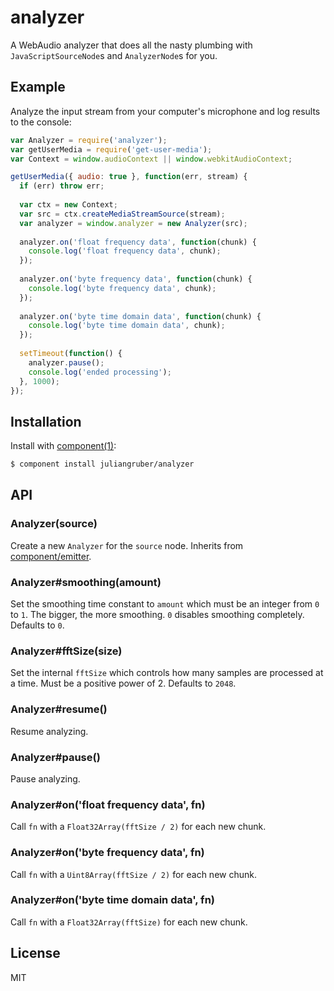 
# analyzer

  A WebAudio analyzer that does all the nasty plumbing with `JavaScriptSourceNode`s and `AnalyzerNode`s for you.

## Example

  Analyze the input stream from your computer's microphone and log results to the console:

```js
var Analyzer = require('analyzer');
var getUserMedia = require('get-user-media');
var Context = window.audioContext || window.webkitAudioContext;

getUserMedia({ audio: true }, function(err, stream) {
  if (err) throw err;
  
  var ctx = new Context;
  var src = ctx.createMediaStreamSource(stream);
  var analyzer = window.analyzer = new Analyzer(src);
  
  analyzer.on('float frequency data', function(chunk) {
    console.log('float frequency data', chunk);
  });
  
  analyzer.on('byte frequency data', function(chunk) {
    console.log('byte frequency data', chunk);
  });
  
  analyzer.on('byte time domain data', function(chunk) {
    console.log('byte time domain data', chunk);
  });
  
  setTimeout(function() {
    analyzer.pause();
    console.log('ended processing');
  }, 1000);
});
```

## Installation

  Install with [component(1)](http://component.io):

```bash
$ component install juliangruber/analyzer
```

## API

### Analyzer(source)

  Create a new `Analyzer` for the `source` node. Inherits from [component/emitter](https://github.com/component/emitter).

### Analyzer#smoothing(amount)

  Set the smoothing time constant to `amount` which must be an integer from `0` to `1`. The bigger, the more smoothing. `0` disables smoothing completely. Defaults to `0`.

### Analyzer#fftSize(size)

  Set the internal `fftSize` which controls how many samples are processed at a time. Must be a positive power of 2. Defaults to `2048`.

### Analyzer#resume()

  Resume analyzing.

### Analyzer#pause()

  Pause analyzing.

### Analyzer#on('float frequency data', fn)

  Call `fn` with a `Float32Array(fftSize / 2)` for each new chunk.

### Analyzer#on('byte frequency data', fn)

  Call `fn` with a `Uint8Array(fftSize / 2)` for each new chunk.

### Analyzer#on('byte time domain data', fn)

  Call `fn` with a `Float32Array(fftSize)` for each new chunk.

## License

  MIT
